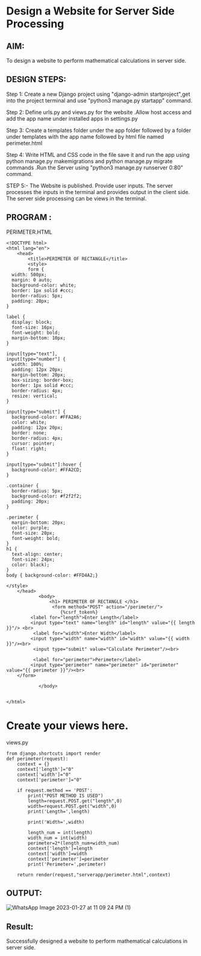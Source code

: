# Design a Website for Server Side Processing

## AIM:
To design a website to perform mathematical calculations in server side.

## DESIGN STEPS:
Step 1:
Create a new Django project using "django-admin startproject",get into the project terminal and use "python3 manage.py startapp" command.

Step 2:
Define urls.py and views.py for the website .Allow host access and add the app name under installed apps in settings.py

Step 3:
Create a templates folder under the app folder followed by a folder under templates with the app name followed by html file named perimeter.html

Step 4:
Write HTML and CSS code in the file save it and run the app using python manage.py makemigrations and python manage.py migrate commands .Run the Server using "python3 manage.py runserver 0:80" command.

STEP 5:-
The Website is published. Provide user inputs. The server processes the inputs in the terminal and provides output in the client side. The server side processing can be views in the terminal.

## PROGRAM :
PERIMETER.HTML
```
<!DOCTYPE html>
<html lang="en">
    <head>
        <title>PERIMETER OF RECTANGLE</title>
        <style>
        form {
  width: 500px;
  margin: 0 auto;
  background-color: white;
  border: 1px solid #ccc;
  border-radius: 5px;
  padding: 20px;
}

label {
  display: block;
  font-size: 16px;
  font-weight: bold;
  margin-bottom: 10px;
}

input[type="text"],
input[type="number"] {
  width: 100%;
  padding: 12px 20px;
  margin-bottom: 20px;
  box-sizing: border-box;
  border: 1px solid #ccc;
  border-radius: 4px;
  resize: vertical;
}

input[type="submit"] {
  background-color: #FFA2A6;
  color: white;
  padding: 12px 20px;
  border: none;
  border-radius: 4px;
  cursor: pointer;
  float: right;
}

input[type="submit"]:hover {
  background-color: #FFA2CD;
}

.container {
  border-radius: 5px;
  background-color: #f2f2f2;
  padding: 20px;
}

.perimeter {
  margin-bottom: 20px;
  color: purple;
  font-size: 20px;
  font-weight: bold;
}
h1 {
  text-align: center;
  font-size: 24px;
  color: black);
}
body { background-color: #FFD4A2;}

</style>
    </head>
            <body>
                <h1> PERIMETER OF RECTANGLE </h1>
                 <form method="POST" action="/perimeter/">
                    {%csrf_token%}	
		 <label for="length">Enter Length</label>
         <input type="text" name="length" id="length" value="{{ length }}"/> <br>			
          <label for="width">Enter Width</label>
         <input type="width" name="width" id="width" value="{{ width }}"/><br>
          <input type="submit" value="Calculate Perimeter"/><br>

          <label for="perimeter">Perimeter</label>
         <input type="perimeter" name="perimeter" id="perimeter" value="{{ perimeter }}"/><br>
	</form>

            </body>
        
    
</html>
```


# Create your views here.
views.py
```
from django.shortcuts import render
def perimeter(request):
    context = {}
    context['length']="0"
    context['width']="0"
    context['perimeter']="0"

    if request.method == 'POST':
        print("POST METHOD IS USED")
        length=request.POST.get("length",0)
        width=request.POST.get("width",0)
        print('Length=',length)

        print('Width=',width)

        length_num = int(length)
        width_num = int(width)
        perimeter=2*(length_num+width_num)
        context['length']=length
        context['width']=width
        context['perimeter']=perimeter
        print('Perimeter=',perimeter)

    return render(request,"serverapp/perimeter.html",context)
```


## OUTPUT:
![WhatsApp Image 2023-01-27 at 11 09 24 PM (1)](https://user-images.githubusercontent.com/118708467/215157121-a45d50da-8468-4c9b-99a7-4a5f9c3aef8b.jpeg)

## Result:
Successfully designed a website to perform mathematical calculations in server side.

